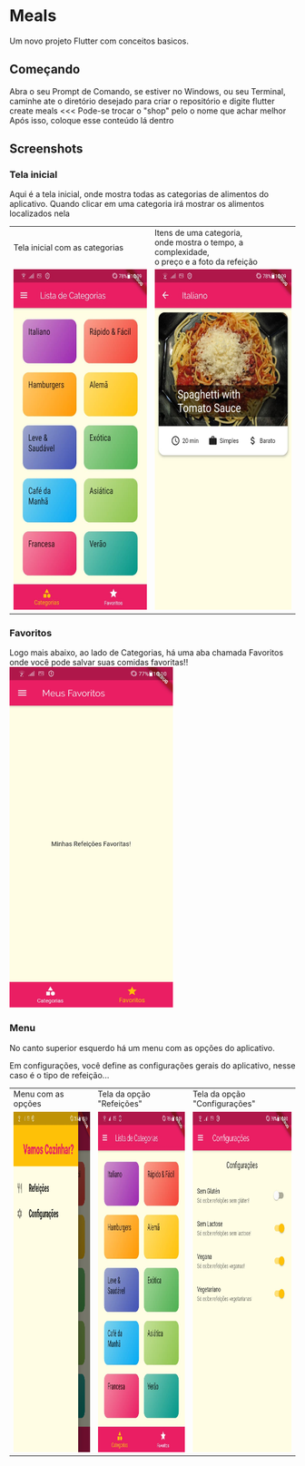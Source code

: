 # Meals

Um novo projeto Flutter com conceitos basicos.

## Começando
Abra o seu Prompt de Comando, se estiver no Windows, ou seu Terminal, caminhe ate o diretório desejado para criar o repositório e digite flutter create meals <<< Pode-se trocar o "shop" pelo o nome que achar melhor
Após isso, coloque esse conteúdo lá dentro

## Screenshots

### Tela inicial
Aqui é a tela inicial, onde mostra todas as categorias de alimentos do aplicativo. Quando clicar em uma categoria irá mostrar os alimentos localizados nela
<table>
  <tr>
    <td>Tela inicial com as categorias</td>
     <td>Itens de uma categoria, <br />
       onde mostra o tempo, a complexidade, <br />
       o preço e a foto da refeição</td>
  </tr>
  <tr>
    <td valign="top"><img src="./images/meals_telainicial.jpeg" height="600"></td>
    <td valign="top"><img src="./images/meals_categoria.jpeg" height="600"></td>
  </tr>
 </table>

### Favoritos
Logo mais abaixo, ao lado de Categorias, há uma aba chamada Favoritos onde você pode salvar suas comidas favoritas!! 
<img src="./images/meals_favoritos.jpeg" height="600">

### Menu
No canto superior esquerdo há um menu com as opções do aplicativo.

Em configurações, você define as configurações gerais do aplicativo, nesse caso é o tipo de refeição...
<table>
  <tr>
    <td>Menu com as opções</td>
    <td>Tela da opção "Refeições"</td>
    <td>Tela da opção "Configurações"</td>
  </tr>
  <tr>
    <td valign="top"><img src="./images/meals_menu.jpeg" height="600"></td>
    <td valign="top"><img src="./images/meals_telainicial.jpeg" height="600"></td>
    <td valign="top"><img src="./images/meals_configuracoes.jpeg" height="600"></td>
  </tr>
 </table>
